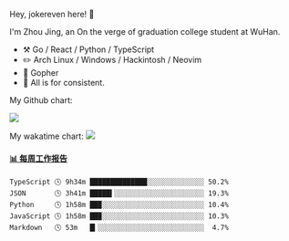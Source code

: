 Hey, jokereven here! 👋

I'm Zhou Jing, an On the verge of graduation college student at WuHan.

-   :hammer_and_pick: Go / React / Python / TypeScript
-   :pencil2: Arch Linux / Windows / Hackintosh / Neovim
-   :seedling: Gopher
-   :thought_balloon: All is for consistent.

My Github chart:

![](https://ghchart.rshah.org/JonnieWayy)

My wakatime chart:
![](https://wakatime.com/share/@jokereven/1679dc82-4bf9-4b63-9203-390d608503de.png)

<!-- waka-box start -->
#### <a href="https://gist.github.com/9f8118785e2d128d746db5f61b0e0a2a" target="_blank">📊 每周工作报告</a>
```text
TypeScript 🕓 9h34m ██████████████░░░░░░░░░░░░░░ 50.2%
JSON       🕓 3h41m █████▍░░░░░░░░░░░░░░░░░░░░░░ 19.3%
Python     🕓 1h58m ██▉░░░░░░░░░░░░░░░░░░░░░░░░░ 10.4%
JavaScript 🕓 1h58m ██▉░░░░░░░░░░░░░░░░░░░░░░░░░ 10.3%
Markdown   🕓 53m   █▎░░░░░░░░░░░░░░░░░░░░░░░░░░  4.7%
```
<!-- Powered by https://github.com/journey-ad/waka-box-go . -->
<!-- waka-box end -->
